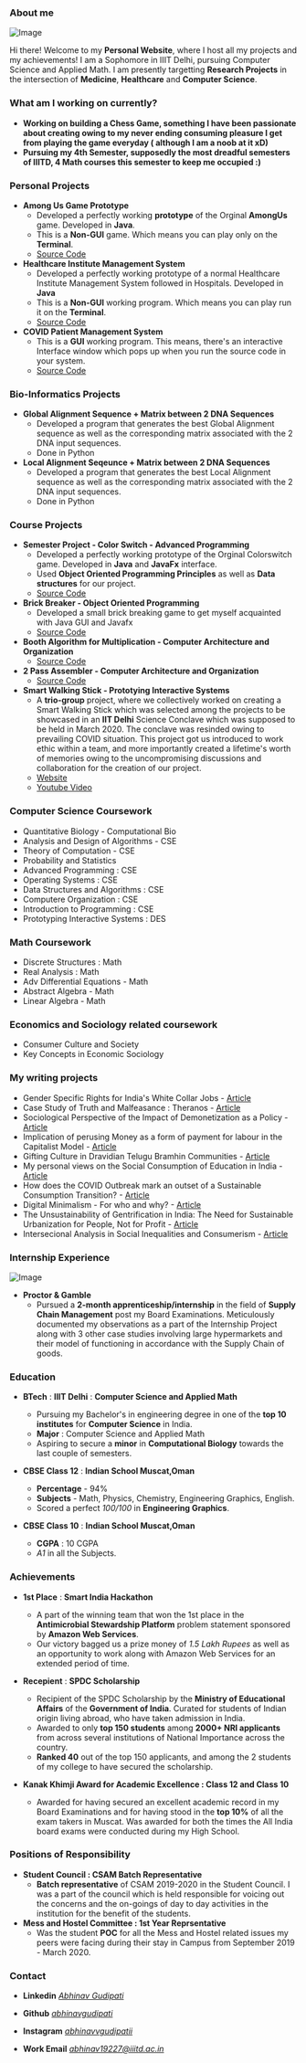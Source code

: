 ### About me  
![Image](https://i.postimg.cc/fyZbshKv/abhinav.jpg)

Hi there! Welcome to my **Personal Website**, where I host all my projects and my achievements! I am a Sophomore in IIIT Delhi, pursuing Computer Science and Applied Math. I am presently targetting **Research Projects** in the intersection of **Medicine**, **Healthcare** and **Computer Science**. 

### What am I working on currently? 
- **Working on building a Chess Game, something I have been passionate about creating owing to my never ending consuming pleasure I get from playing the game everyday ( although I am a noob at it xD)**
- **Pursuing my 4th Semester, supposedly the most dreadful semesters of IIITD, 4 Math courses this semester to keep me occupied :)**

### Personal Projects 
- **Among Us Game Prototype** 
  - Developed a perfectly working **prototype** of the Orginal **AmongUs** game. Developed in **Java**. 
  - This is a **Non-GUI** game. Which means you can play only on the **Terminal**.
  - [Source Code](https://github.com/abhinavgudipati/AmongUs-Game)
- **Healthcare Institute Management System**
  - Developed a perfectly working prototype of a normal Healthcare Institute Management System followed in Hospitals. Developed in **Java**
  - This is a **Non-GUI** working program. Which means you can play run it on the **Terminal**.
  - [Source Code](https://github.com/abhinavgudipati/Healthcare-Management-System)
- **COVID Patient Management System**
  - This is a **GUI** working program. This means, there's an interactive Interface window which pops up when you run the source code in your system.
  - [Source Code](https://github.com/abhinavgudipati/COVID-Patient-List-Management-System)
  
### Bio-Informatics Projects 
- **Global Alignment Sequence + Matrix between 2 DNA Sequences**
  - Developed a program that generates the best Global Alignment sequence as well as the corresponding matrix associated with the 2 DNA input sequences. 
  - Done in Python 
- **Local Alignment Seqeunce + Matrix between 2 DNA Sequences** 
  - Developed a program that generates the best Local Alignment sequence as well as the corresponding matrix associated with the 2 DNA input sequences. 
  - Done in Python 

### Course Projects 

- **Semester Project - Color Switch - Advanced Programming**
  - Developed a perfectly working prototype of the Orginal Colorswitch game. Developed in **Java** and **JavaFx** interface. 
  - Used **Object Oriented Programming Principles** as well as **Data structures** for our project. 
  - [Source Code](https://github.com/abhinavgudipati/ColorSwitch-1)
- **Brick Breaker - Object Oriented Programming**
  - Developed a small brick breaking game to get myself acquainted with Java GUI and Javafx
  - [Source Code](https://github.com/abhinavgudipati/Brick-Breaker)
- **Booth Algorithm for Multiplication - Computer Architecture and Organization**
  - [Source Code](https://github.com/abhinavgudipati/Booth-Algorithm-for-Multiplication-)
- **2 Pass Assembler - Computer Architecture and Organization**
  - [Source Code](https://github.com/abhinavgudipati/2-Pass-Assembler-Project-)
- **Smart Walking Stick - Prototying Interactive Systems**
  - A **trio-group** project, where we collectively worked on creating a Smart Walking Stick which was selected among the projects to be showcased in an **IIT Delhi** Science Conclave which was supposed to be held in March 2020. The conclave was resinded owing to prevailing COVID situation. This project got us introduced to work ethic within a team, and more importantly created a lifetime's worth of memories owing to the uncompromising discussions and collaboration for the creation of our project. 
  - [Website](https://anoushka19235.wixsite.com/majorprojectt60)
  - [Youtube Video](https://www.youtube.com/watch?v=ARQyX3yh9Os)

### Computer Science Coursework 

- Quantitative Biology - Computational Bio 
- Analysis and Design of Algorithms - CSE 
- Theory of Computation - CSE 
- Probability and Statistics 
- Advanced Programming : CSE 
- Operating Systems : CSE 
- Data Structures and Algorithms : CSE
- Computere Organization : CSE 
- Introduction to Programming : CSE 
- Prototyping Interactive Systems : DES 

### Math Coursework 

- Discrete Structures : Math 
- Real Analysis : Math
- Adv Differential Equations - Math 
- Abstract Algebra - Math
- Linear Algebra - Math

### Economics and Sociology related coursework 

- Consumer Culture and Society 
- Key Concepts in Economic Sociology 

### My writing projects 

- Gender Specific Rights for India's White Collar Jobs - [Article](https://docs.google.com/document/d/1GYq4dZ2kMJE2w0Uh60G_nq3W1q-mrBHq_h9MFl4ook8/edit?usp=sharing)
- Case Study of Truth and Malfeasance : Theranos - [Article](https://docs.google.com/document/d/16eZdVhvulQopsvFMkspikCSbr6QFHqzc8H9HfGhpnj4/edit?usp=sharing)
- Sociological Perspective of the Impact of Demonetization as a Policy - [Article](https://docs.google.com/document/d/1oOPskJLzVb0IODeNgVZS_2s2KBDjKp7vdYMH_jcEc_Q/edit?usp=sharing)
- Implication of perusing Money as a form of payment for labour in the Capitalist Model - [Article](https://docs.google.com/document/d/16esEoFeY2RDqTm0Zovnifujy31u0FBMeL93-QyThw6A/edit?usp=sharing)
- Gifting Culture in Dravidian Telugu Bramhin Communities - [Article](https://docs.google.com/document/d/1OouCVXz1feIsvUnZxgTL7JvzLnTACZQ373i1htX-UZw/edit?usp=sharing)
- My personal views on the Social Consumption of Education in India - [Article](https://docs.google.com/document/d/1xyj0d0Nis7o9x-ra0eD9mdVRrnV4TggD7YZB-9tIx_g/edit?usp=sharing)
- How does the COVID Outbreak mark an outset of a Sustainable Consumption Transition? - [Article](https://docs.google.com/document/d/19Pc7lOg6NhnTrJ5R1fD63rCEgdWemF-ArfB5MPYB4RA/edit?usp=sharing)
- Digital Minimalism - For who and why? - [Article](https://docs.google.com/document/d/1KsVQGX5PUCC4LjyAddSy_DY-yna1puhYH5vmfyQEvvs/edit?usp=sharing)
- The Unsustainability of Gentrification in India: The Need for Sustainable Urbanization for People, Not for Profit - [Article](https://docs.google.com/document/d/18qVU1Shb4EC4nztLU5Qn4ivBPhUuz4BOLXLUh3dg3JI/edit?usp=sharing)
- Intersecional Analysis in Social Inequalities and Consumerism - [Article](https://docs.google.com/document/d/1x5u2gIyBuuLDwGioWeeFAbqQCq7rVFZBjPmoErfkKqg/edit?usp=sharing)

### Internship Experience 

![Image](https://i.postimg.cc/GpVQqXQR/Procter-Gamble-Logo.jpg)
- **Proctor & Gamble** 
  - Pursued a **2-month apprenticeship/internship** in the field of **Supply Chain Management** post my Board Examinations. Meticulously documented my observations as a part of the Internship Project along with 3 other case studies involving large hypermarkets and their model of functioning in accordance with the Supply Chain of goods. 

### Education

- **BTech** : **IIIT Delhi** : **Computer Science and Applied Math** 

  - Pursuing my Bachelor's in engineering degree in one of the **top 10 institutes** for **Computer Science** in India. 
  - **Major** : Computer Science and Applied Math
  - Aspiring to secure a **minor** in **Computational Biology** towards the last couple of semesters. 

- **CBSE Class 12** : **Indian School Muscat,Oman** 

  - **Percentage** - 94%  
  - **Subjects** - Math, Physics, Chemistry, Engineering Graphics, English.
  - Scored a perfect *100/100* in **Engineering Graphics**.

- **CBSE Class 10** : **Indian School Muscat,Oman** 

  - **CGPA** : 10 CGPA  
  - *A1* in all the Subjects. 

### Achievements 

- **1st Place** : **Smart India Hackathon**

   - A part of the winning team that won the 1st place in the **Antimicrobial Stewardship Platform** problem statement sponsored by **Amazon Web Services**.
   - Our victory bagged us a prize money of *1.5 Lakh Rupees* as well as an opportunity to work along with Amazon Web Services for an extended period of time. 
   
- **Recepient** : **SPDC Scholarship**

   -  Recipient of the SPDC Scholarship by the **Ministry of Educational Affairs** of the **Government of India**. Curated for students of Indian origin living abroad, who have taken admission in India. 
   - Awarded to only **top 150 students** among **2000+ NRI applicants** from across several institutions of National Importance across the country. 
   - **Ranked 40** out of the top 150 applicants, and among the 2 students of my college to have secured the scholarship.

- **Kanak Khimji Award for Academic Excellence : Class 12 and Class 10**

   - Awarded for having secured an excellent academic record in my Board Examinations and for having stood in the **top 10%** of all the exam takers in Muscat. Was awarded for both the times the All India board exams were conducted during my High School. 

### Positions of Responsibility

- **Student Council : CSAM Batch Representative** 
   - **Batch representative** of CSAM 2019-2020 in the Student Council. I was a part of the council which is held responsible for voicing out the concerns and the on-goings of day to day activities in the institution for the benefit of the students. 
- **Mess and Hostel Committee : 1st Year Reprsentative**
   - Was the student **POC** for all the Mess and Hostel related issues my peers were facing during their stay in Campus from September 2019 - March 2020. 
 
### Contact

- **Linkedin** *[Abhinav Gudipati](https://www.linkedin.com/in/abhinav-gudipati-609794197/)*

- **Github**  *[abhinavgudipati](https://github.com/abhinavgudipati)*

- **Instagram** *[abhinavvgudipatii](https://www.instagram.com/abhinavvgudipatii/)*

- **Work Email**  *[abhinav19227@iiitd.ac.in](abhinav19227@iiitd.ac.in)*





